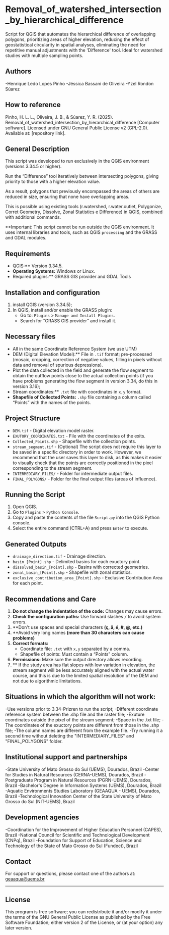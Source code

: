 # Removal_of_watershed_intersection_by_hierarchical_difference
Script for QGIS that automates the hierarchical difference of overlapping polygons, prioritizing areas of higher elevation, reducing the effect of geostatistical circularity in spatial analyses, eliminating the need for repetitive manual adjustments with the 'Difference' tool. Ideal for watershed studies with multiple sampling points.

## Authors

 -Henrique Ledo Lopes Pinho
 -Jéssica Bassani de Oliveira
 -Yzel Rondon Súarez

## How to reference

Pinho, H. L. L., Oliveira, J. B., & Súarez, Y. R. (2025). Removal_of_watershed_intersection_by_hierarchical_difference [Computer software]. Licensed under GNU General Public License v2 (GPL-2.0). Available at: [repository link].

## General Description

This script was developed to run exclusively in the QGIS environment (versions 3.34.5 or higher).

Run the “Difference” tool iteratively between intersecting polygons, giving priority to those with a higher elevation value.

As a result, polygons that previously encompassed the areas of others are reduced in size, ensuring that none have overlapping areas.

This is possible using existing tools (r.watershed, r.water.outlet, Polygonize, Corret Geometry, Dissolve, Zonal Statistics e Difference) in QGIS, combined with additional commands.

**Important: This script cannot be run outside the QGIS environment. It uses internal libraries and tools, such as QGIS `processing` and the GRASS and GDAL modules.


## Requirements

- QGIS:** Version 3.34.5.
- **Operating Systems:** Windows or Linux.
- Required plugins:** GRASS GIS provider and GDAL Tools

## Installation and configuration

1. install QGIS (version 3.34.5);
2. In QGIS, install and/or enable the GRASS plugin:
   - Go to: `Plugins` > `Manage and Install Plugins`.
   - Search for “GRASS GIS provider” and install it.

## Necessary files
- All in the same Coordinate Reference System (we use UTM)
- DEM (Digital Elevation Model):** File in `.tif` format; pre-processed (mosaic, cropping, correction of negative values, filling in pixels without data and removal of spurious depressions).
- Plot the data collected in the field and generate the flow segment to obtain the outflow points close to the actual collection points (if you have problems generating the flow segment in version 3.34, do this in version 3.16);
- Stream coordinates:** `.txt` file with coordinates in `x,y` format.
- **Shapefile of Collected Points:** `.shp` file containing a column called “Points” with the names of the points.

## Project Structure

- `DEM.tif` - Digital elevation model raster.
- `EXUTORY_COORDINATES.txt` - File with the coordinates of the exits.
- `Collected_Points.shp` - Shapefile with the collection points.
- `stream_segment.tif` - (Optional) The script does not require this layer to be saved in a specific directory in order to work. 
However, we recommend that the user saves this layer to disk, as this makes it easier to visually check that the points are correctly positioned in the pixel corresponding to the stream segment.
- `INTERMEDIARY_FILES/` - Folder for intermediate output files.
- `FINAL_POLYGONS/` - Folder for the final output files (areas of influence).

## Running the Script

1. Open QGIS.
2. Go to `Plugins` > `Python Console`.
3. Copy and paste the contents of the file `Script.py` into the QGIS Python console.
4. Select the entire command (CTRL+A) and press `Enter` to execute.

## Generated Outputs

- `drainage_direction.tif` - Drainage direction.
- `basin_[Point].shp` - Delimited basins for each exuctory point.
- `dissolved_basin_[Point].shp` - Basins with corrected geometries.
- `zonal_basin_[Point].shp` - Shapefile with zonal statistics.
- `exclusive_contribution_area_[Point].shp` - Exclusive Contribution Area for each point.

## Recommendations and Care

1. **Do not change the indentation of the code:** Changes may cause errors.
2. **Check the configuration paths:** Use forward slashes `/` to avoid system errors.
3. **Don't use spaces and special characters **(ç, ã, é, #, @, etc.)**
4. **Avoid very long names **(more than 30 characters can cause problems)**
5. **Correct formats:**
   - Coordinate file: `.txt` with `x,y` separated by a comma.
   - Shapefile of points: Must contain a “Points” column.
6. **Permissions:** Make sure the output directory allows recording.
7. ** If the study area has flat slopes with low variation in elevation, the stream segment will be less accurately aligned with the actual water course, 
and this is due to the limited spatial resolution of the DEM and not due to algorithmic limitations.

## Situations in which the algorithm will not work:
-Use versions prior to 3.34-Prizren to run the script;
-Different coordinate reference system between the .shp file and the raster file;
-Exuture coordinates outside the pixel of the stream segment;
-Space in the .txt file;
-The coordinates of the exuctory points are different from those in the .shp file;
-The column names are different from the example file.
-Try running it a second time without deleting the "INTERMEDIARY_FILES" and "FINAL_POLYGONS" folder.

## Institutional support and partnerships

-State University of Mato Grosso do Sul (UEMS), Dourados, Brazil
-Center for Studies in Natural Resources (CERNA-UEMS), Dourados, Brazil
-Postgraduate Program in Natural Resources (PGRN-UEMS), Dourados, Brazil
-Bachelor's Degree in Information Systems (UEMS), Dourados, Brazil
-Aquatic Environments Studies Laboratory (GEAAQUA - UEMS), Dourados, Brazil
-Technological Innovation Center of the State University of Mato Grosso do Sul (NIT-UEMS), Brazil

## Development agencies

-Coordination for the Improvement of Higher Education Personnel (CAPES), Brazil
-National Council for Scientific and Technological Development (CNPq), Brazil
-Foundation for Support of Education, Science and Technology of the State of Mato Grosso do Sul (Fundect), Brazil

## Contact

For support or questions, please contact one of the authors at: geaaqua@uems.br

---

## License

This program is free software; you can redistribute it and/or
modify it under the terms of the GNU General Public License
as published by the Free Software Foundation; either version 2
of the License, or (at your option) any later version.
